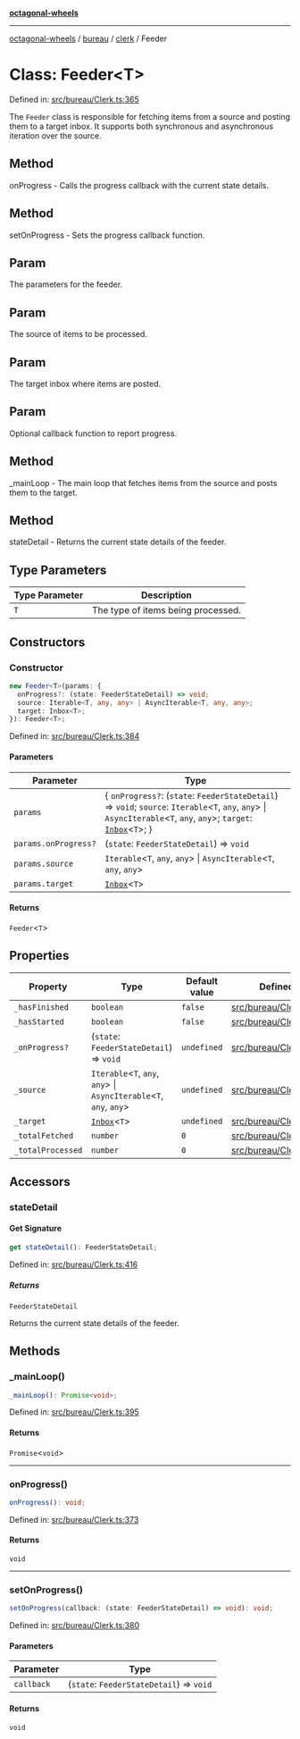 [**octagonal-wheels**](../../../README.md)

***

[octagonal-wheels](../../../modules.md) / [bureau](../../README.md) / [clerk](../README.md) / Feeder

# Class: Feeder\<T\>

Defined in: [src/bureau/Clerk.ts:365](https://github.com/vrtmrz/octagonal-wheels/blob/main/src/bureau/Clerk.ts#L365)

The `Feeder` class is responsible for fetching items from a source and posting them to a target inbox.
It supports both synchronous and asynchronous iteration over the source.

## Method

onProgress - Calls the progress callback with the current state details.

## Method

setOnProgress - Sets the progress callback function.

## Param

The parameters for the feeder.

## Param

The source of items to be processed.

## Param

The target inbox where items are posted.

## Param

Optional callback function to report progress.

## Method

_mainLoop - The main loop that fetches items from the source and posts them to the target.

## Method

stateDetail - Returns the current state details of the feeder.

## Type Parameters

| Type Parameter | Description |
| ------ | ------ |
| `T` | The type of items being processed. |

## Constructors

### Constructor

```ts
new Feeder<T>(params: {
  onProgress?: (state: FeederStateDetail) => void;
  source: Iterable<T, any, any> | AsyncIterable<T, any, any>;
  target: Inbox<T>;
}): Feeder<T>;
```

Defined in: [src/bureau/Clerk.ts:384](https://github.com/vrtmrz/octagonal-wheels/blob/main/src/bureau/Clerk.ts#L384)

#### Parameters

| Parameter | Type |
| ------ | ------ |
| `params` | \{ `onProgress?`: (`state`: `FeederStateDetail`) => `void`; `source`: `Iterable`\<`T`, `any`, `any`\> \| `AsyncIterable`\<`T`, `any`, `any`\>; `target`: [`Inbox`](../../inbox/Inbox/README.md)\<`T`\>; \} |
| `params.onProgress?` | (`state`: `FeederStateDetail`) => `void` |
| `params.source` | `Iterable`\<`T`, `any`, `any`\> \| `AsyncIterable`\<`T`, `any`, `any`\> |
| `params.target` | [`Inbox`](../../inbox/Inbox/README.md)\<`T`\> |

#### Returns

`Feeder`\<`T`\>

## Properties

| Property | Type | Default value | Defined in |
| ------ | ------ | ------ | ------ |
| <a id="_hasfinished"></a> `_hasFinished` | `boolean` | `false` | [src/bureau/Clerk.ts:366](https://github.com/vrtmrz/octagonal-wheels/blob/main/src/bureau/Clerk.ts#L366) |
| <a id="_hasstarted"></a> `_hasStarted` | `boolean` | `false` | [src/bureau/Clerk.ts:367](https://github.com/vrtmrz/octagonal-wheels/blob/main/src/bureau/Clerk.ts#L367) |
| <a id="_onprogress"></a> `_onProgress?` | (`state`: `FeederStateDetail`) => `void` | `undefined` | [src/bureau/Clerk.ts:372](https://github.com/vrtmrz/octagonal-wheels/blob/main/src/bureau/Clerk.ts#L372) |
| <a id="_source"></a> `_source` | `Iterable`\<`T`, `any`, `any`\> \| `AsyncIterable`\<`T`, `any`, `any`\> | `undefined` | [src/bureau/Clerk.ts:370](https://github.com/vrtmrz/octagonal-wheels/blob/main/src/bureau/Clerk.ts#L370) |
| <a id="_target"></a> `_target` | [`Inbox`](../../inbox/Inbox/README.md)\<`T`\> | `undefined` | [src/bureau/Clerk.ts:371](https://github.com/vrtmrz/octagonal-wheels/blob/main/src/bureau/Clerk.ts#L371) |
| <a id="_totalfetched"></a> `_totalFetched` | `number` | `0` | [src/bureau/Clerk.ts:368](https://github.com/vrtmrz/octagonal-wheels/blob/main/src/bureau/Clerk.ts#L368) |
| <a id="_totalprocessed"></a> `_totalProcessed` | `number` | `0` | [src/bureau/Clerk.ts:369](https://github.com/vrtmrz/octagonal-wheels/blob/main/src/bureau/Clerk.ts#L369) |

## Accessors

### stateDetail

#### Get Signature

```ts
get stateDetail(): FeederStateDetail;
```

Defined in: [src/bureau/Clerk.ts:416](https://github.com/vrtmrz/octagonal-wheels/blob/main/src/bureau/Clerk.ts#L416)

##### Returns

`FeederStateDetail`

Returns the current state details of the feeder.

## Methods

### \_mainLoop()

```ts
_mainLoop(): Promise<void>;
```

Defined in: [src/bureau/Clerk.ts:395](https://github.com/vrtmrz/octagonal-wheels/blob/main/src/bureau/Clerk.ts#L395)

#### Returns

`Promise`\<`void`\>

***

### onProgress()

```ts
onProgress(): void;
```

Defined in: [src/bureau/Clerk.ts:373](https://github.com/vrtmrz/octagonal-wheels/blob/main/src/bureau/Clerk.ts#L373)

#### Returns

`void`

***

### setOnProgress()

```ts
setOnProgress(callback: (state: FeederStateDetail) => void): void;
```

Defined in: [src/bureau/Clerk.ts:380](https://github.com/vrtmrz/octagonal-wheels/blob/main/src/bureau/Clerk.ts#L380)

#### Parameters

| Parameter | Type |
| ------ | ------ |
| `callback` | (`state`: `FeederStateDetail`) => `void` |

#### Returns

`void`

